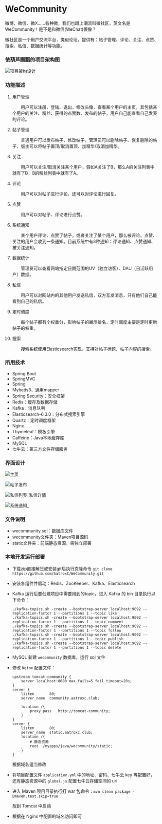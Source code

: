 # WeCommunity
微博、微信、微X......各种微，我们也跟上潮流叫微社区，英文名是 WeCommunity！是不是和微信(WeChat)很像？

微社区是一个用户交流平台，类似论坛，提供有：帖子管理、评论、关注、点赞、搜索、私信、数据统计等功能。

### 依葫芦画瓢的项目架构图

![项目架构设计](https://i.loli.net/2020/07/01/umXATrRW2PCLhEI.png)

### 功能描述

1. 用户管理

   &emsp;&emsp;用户可以注册、登陆、退出，修改头像，查看某个用户的主页，其包括某个用户的关注、粉丝、获得的点赞数、发布的帖子，用户自己能查看自己发表的评论。

2. 帖子管理

   &emsp;&emsp;普通用户可以发布帖子、修改帖子，管理员可以删除帖子、恢复删除的帖子，版主可以将帖子置顶/取消置顶、加精华/取消加精华。

3. 关注

   &emsp;&emsp;用户可以关注/取消关注某个用户，假如A关注了B，那么A的关注列表中就有了B，B的粉丝列表中就有了A。

4. 评论

   &emsp;&emsp;用户可以对帖子进行评论，还可以对评论进行回复。

5. 点赞

   &emsp;&emsp;用户可以对帖子、评论进行点赞。

6. 系统通知

   &emsp;&emsp;某个用户评论、点赞了帖子，或者关注了某个用户，那么被评论、点赞、关注的用户会收到一条通知。目前系统中有3种通知：评论通知、点赞通知、被关注通知。

7. 数据统计

   &emsp;&emsp;管理员可以查看网站指定日期范围的UV（独立访客）、DAU（日活跃用户）数据。

8. 私信

   &emsp;&emsp;用户可以对网站内的其他用户发送私信，双方互发消息，只有他们自己能看到自己的私信。

9. 定时调度

   &emsp;&emsp;每个帖子都有个权重分，影响帖子的展示排名，定时调度主要是定时更新帖子的权重。

10. 搜索

    &emsp;&emsp;搜索系统使用Elasticsearch实现，支持对帖子标题、帖子内容的搜索。



### 所用技术

- Spring Boot
- SpringMVC
- Spring
- Mybatis3、通用mapper
- Spring Security：安全框架
- Redis：缓存及数据存储
- Kafka：消息队列
- Elasticsearch-6.3.0：分布式搜索引擎
- Quartz：定时调度框架
- Nginx
- Thymeleaf：模板引擎
- Caffeine：Java本地缓存库
- MySQL
- 七牛云：第三方文件存储服务



### 界面设计

![主页](https://i.loli.net/2020/07/01/VbQYPd9wvWzxjy8.jpg)

![帖子发布](https://i.loli.net/2020/07/01/ANeDU75GaMB36ZT.jpg)

![私信列表_私信详情](https://i.loli.net/2020/07/01/p6HQtoPlJXNGdwz.jpg)

![系统通知_](https://i.loli.net/2020/07/01/mbvtnlCgZyYWqLS.jpg)



### 文件说明

- wecommunity.sql：数据库文件
- wecommunity文件夹：Maven项目源码
- static文件夹：前端静态资源，需独立部署



### 本地开发运行部署

- 下载zip直接解压或安装git后执行克隆命令 `git clone https://github.com/AatroxC/WeCommunity.git`

- 安装各组件并启动：Redis、ZooKeeper、Kafka、Elasticsearch

- Kafka 运行后要创建项目中需要用到的topic，进入 Kafka 的 bin 目录执行以下命令：

  ```shell
  ./kafka-topics.sh -create --bootstrap-server localhost:9092 --replication-factor 1 --partitions 1 --topic like
  ./kafka-topics.sh -create --bootstrap-server localhost:9092 --replication-factor 1 --partitions 1 --topic comment
  ./kafka-topics.sh -create --bootstrap-server localhost:9092 --replication-factor 1 --partitions 1 --topic follow
  ./kafka-topics.sh -create --bootstrap-server localhost:9092 --replication-factor 1 --partitions 1 --topic publish
  ./kafka-topics.sh -create --bootstrap-server localhost:9092 --replication-factor 1 --partitions 1 --topic delete
  ```

- MySQL 新建 `wecommunity` 数据库，运行 sql 文件

- 修改 `Nginx` 配置文件：

  ```nginx
  upstream tomcat-community {
      server localhost:8080 max_fails=5 fail_timeout=20s;
  }
  server {
      listen       80;
      server_name  community.aatroxc.club;
  
      location /{
          proxy_pass   http://tomcat-community;
      }
  }
  server {
      listen       80;
      server_name  static.aatroxc.club;
      location /{
          # 静态资源
          root  /myapps/java/wecommunity/static;
      }
  }
  ```

  根据域名适当修改

- 将项目配置文件 `application.yml` 中的地址、密码、七牛云 key 等配置好，还有静态资源中的 `global.js` 配置七牛云存储空间的 url

- 进入 Maven 项目目录执行打 war 包命令：`mvn clean package -Dmaven.test.skip=true`

  放到 Tomcat 中启动

- 根据在 Nginx 中配置的域名访问即可

